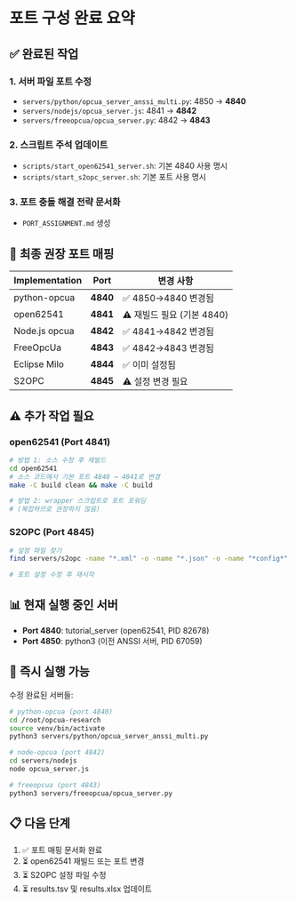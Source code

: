 # 포트 구성 완료 요약

## ✅ 완료된 작업

### 1. 서버 파일 포트 수정
- `servers/python/opcua_server_anssi_multi.py`: 4850 → **4840**
- `servers/nodejs/opcua_server.js`: 4841 → **4842**
- `servers/freeopcua/opcua_server.py`: 4842 → **4843**

### 2. 스크립트 주석 업데이트
- `scripts/start_open62541_server.sh`: 기본 4840 사용 명시
- `scripts/start_s2opc_server.sh`: 기본 포트 사용 명시

### 3. 포트 충돌 해결 전략 문서화
- `PORT_ASSIGNMENT.md` 생성

## 📝 최종 권장 포트 매핑

| Implementation  | Port  | 변경 사항                    |
|-----------------|-------|------------------------------|
| python-opcua    | **4840** | ✅ 4850→4840 변경됨         |
| open62541       | **4841** | ⚠️  재빌드 필요 (기본 4840) |
| Node.js opcua   | **4842** | ✅ 4841→4842 변경됨         |
| FreeOpcUa       | **4843** | ✅ 4842→4843 변경됨         |
| Eclipse Milo    | **4844** | ✅ 이미 설정됨              |
| S2OPC           | **4845** | ⚠️  설정 변경 필요          |

## ⚠️ 추가 작업 필요

### open62541 (Port 4841)
```bash
# 방법 1: 소스 수정 후 재빌드
cd open62541
# 소스 코드에서 기본 포트 4840 → 4841로 변경
make -C build clean && make -C build

# 방법 2: wrapper 스크립트로 포트 포워딩
# (복잡하므로 권장하지 않음)
```

### S2OPC (Port 4845)
```bash
# 설정 파일 찾기
find servers/s2opc -name "*.xml" -o -name "*.json" -o -name "*config*"

# 포트 설정 수정 후 재시작
```

## 📊 현재 실행 중인 서버

- **Port 4840**: tutorial_server (open62541, PID 82678)
- **Port 4850**: python3 (이전 ANSSI 서버, PID 67059)

## 🔄 즉시 실행 가능

수정 완료된 서버들:
```bash
# python-opcua (port 4840)
cd /root/opcua-research
source venv/bin/activate
python3 servers/python/opcua_server_anssi_multi.py

# node-opcua (port 4842)
cd servers/nodejs
node opcua_server.js

# freeopcua (port 4843)
python3 servers/freeopcua/opcua_server.py
```

## 📋 다음 단계

1. ✅ 포트 매핑 문서화 완료
2. ⏳ open62541 재빌드 또는 포트 변경
3. ⏳ S2OPC 설정 파일 수정
4. ⏳ results.tsv 및 results.xlsx 업데이트

